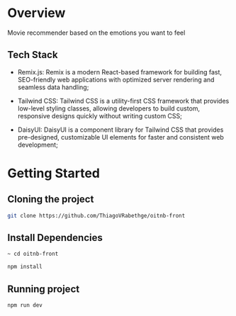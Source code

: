 # Overview

Movie recommender based on the emotions you want to feel

## Tech Stack

- Remix.js: Remix is a modern React-based framework for building fast, SEO-friendly web applications with optimized server rendering and seamless data handling;

- Tailwind CSS: Tailwind CSS is a utility-first CSS framework that provides low-level styling classes, allowing developers to build custom, responsive designs quickly without writing custom CSS;

- DaisyUI: DaisyUI is a component library for Tailwind CSS that provides pre-designed, customizable UI elements for faster and consistent web development;

# Getting Started

## Cloning the project

```bash
git clone https://github.com/ThiagoVRabethge/oitnb-front
```

## Install Dependencies

```bash
~ cd oitnb-front
```

```bash
npm install
```

## Running project

```bash
npm run dev
```